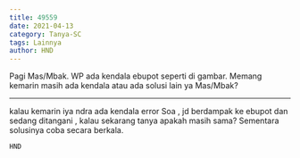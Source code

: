 ```yaml
---
title: 49559
date: 2021-04-13
category: Tanya-SC
tags: Lainnya
author: HND
---
```


Pagi Mas/Mbak. WP ada kendala ebupot seperti di gambar. Memang kemarin masih ada kendala atau ada solusi lain ya Mas/Mbak?

---

kalau kemarin iya ndra ada kendala error Soa , jd berdampak ke ebupot dan sedang ditangani , kalau sekarang tanya apakah masih sama? Sementara solusinya coba secara berkala.

`HND`
